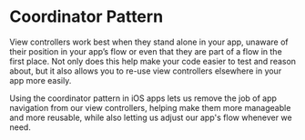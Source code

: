# Coordinator Pattern

View controllers work best when they stand alone in your app, unaware of their position in your app’s flow or even that they are part of a flow in the first place. Not only does this help make your code easier to test and reason about, but it also allows you to re-use view controllers elsewhere in your app more easily.

Using the coordinator pattern in iOS apps lets us remove the job of app navigation from our view controllers, helping make them more manageable and more reusable, while also letting us adjust our app's flow whenever we need.
